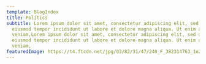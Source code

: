 ```yaml
---
template: BlogIndex
title: Politics
subtitle: Lorem ipsum dolor sit amet, consectetur adipiscing elit, sed do
  eiusmod tempor incididunt ut labore et dolore magna aliqua. Ut enim ad minim
  veniam,Lorem ipsum dolor sit amet, consectetur adipiscing elit, sed do
  eiusmod tempor incididunt ut labore et dolore magna aliqua. Ut enim ad minim
  veniam,
featuredImage: https://t4.ftcdn.net/jpg/03/82/31/47/240_F_382314763_1o2pFUZu5jFfrV9JvNRub9NOrof7sxmj.jpg
---
```


